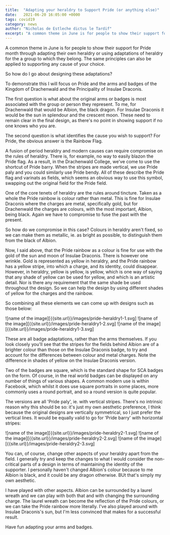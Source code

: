 ```yaml
---
title:  "Adapting your heraldry to Support Pride (or anything else)"
date:   2021-06-20 16:05:00 +0000
tags: covid19
category: news
author: "Nicholas de Estleche dictus le Tardif"
excerpt: "A common theme in June is for people to show their support for Pride month through adapting their own heraldry or using adaptations of heraldry for the a group to which they belong. The same principles can also be applied to supporting any cause of your choice."
---
```


A common theme in June is for people to show their support for Pride month through adapting their own heraldry or using adaptations of heraldry for the a group to which they belong. The same principles can also be applied to supporting any cause of your choice.

So how do I go about designing these adaptations?

To demonstrate this I will focus on Pride and the arms and badges of the Kingdom of Drachenwald and the Principality of Insulae Draconis.

The first question is what about the original arms or badges is most associated with the group or person they represent. To me, for Drachenwald that would be Albion, the black dragon. For Insulae Draconis it would be the sun in splendour and the crescent moon. These need to remain clear in the final design, as there's no point in showing support if no one knows who you are.

The second question is what identifies the cause you wish to support? For Pride, the obvious answer is the Rainbow Flag.

A fusion of period heraldry and modern causes can require compromise on the rules of heraldry. There is, for example, no way to easily blazon the Pride flag. As a result, in the Drachenwald College, we've come to use the shortcut of Pride barry. When the stripes are made vertical, we use Pride paly and you could similarly use Pride bendy. All of these describe the Pride flag and varinats as fields, which seems an obvious way to use this symbol, swapping out the original field for the Pride field.

One of the core tenets of heraldry are the rules around tincture. Taken as a whole the Pride rainbow is colour rather than metal. This is fine for Insulae Draconis where the charges are metal, specifically gold, but for Drachenwald the charges are colours, with the most important, Albion, being black. Again we have to compromise to fuse the past with the present.

So how do we compromise in this case? Colours in heraldry aren't fixed, so we can make them as metallic, ie. as bright as possible, to distinguish them from the black of Albion.

Now, I said above, that the Pride rainbow as a colour is fine for use with the gold of the sun and moon of Insulae Draconis. There is however one wrinkle. Gold is represented as yellow in heraldry, and the Pride rainbow has a yellow stripe, into which a charge, and its identity, could disappear. However, in heraldry, yellow is yellow, is yellow, which is one way of saying that any shade of yellow can be used for yellow, and which is an artistic detail. Nor is there any requirement that the same shade be used throughout the design. So we can help the design by using different shades of yellow for the charges and the rainbow.

So combining all these elements we can come up with designs such as those below:

![name of the image][{{site.url}}/images/pride-heraldry1-1.svg]
![name of the image][{{site.url}}/images/pride-heraldry1-2.svg]
![name of the image][{{site.url}}/images/pride-heraldry1-3.svg]



These are all badge adaptations, rather than the arms themselves. If you look closely you'll see that the stripes for the fields behind Albion are of a brighter colour than those on the Insulae Draconis badge, to try and account for the differences between colour and metal charges. Note the difference in shades of yellow on the Insulae Draconis version.

Two of the badges are square, which is the standard shape for SCA badges on the form. Of course, in the real world badges can be displayed on any number of things of various shapes. A common modern use is within Facebook, which whilst it does use square portraits in some places, more commonly uses a round portrait, and so a round version is quite popular.

The versions are all 'Pride paly', ie. with vertical stripes. There's no intrinsic reason why this should be so: it's just my own aesthetic preference, I think because the original designs are vertically symmetrical, so I just prefer the vertical lines. It would be equally valid to go for 'Pride barry' with horizontal stripes:



![name of the image][{{site.url}}/images/pride-heraldry2-1.svg]
![name of the image][{{site.url}}/images/pride-heraldry2-2.svg]
![name of the image][{{site.url}}/images/pride-heraldry2-3.svg]



You can, of course, change other aspects of your heraldry apart from the field. I generally try and keep the changes to what I would consider the non-critical parts of a design in terms of maintaining the identity of the supporter. I personally haven't changed Albion's colour because to me Albion is black, and it could be any dragon otherwise. BUt that's simply my own aesthetic.

I have played with other aspects. Albion can be surrounded by a laurel wreath and we can play with both that and with changing the surrounding charge. The laurel wreath can become the reflection of the Pride colours, or we can take the Pride rainbow more literally. I've also played around with Insulae Draconis's sun, but I'm less convinced that makes for a successful result.






Have fun adapting your arms and badges.

